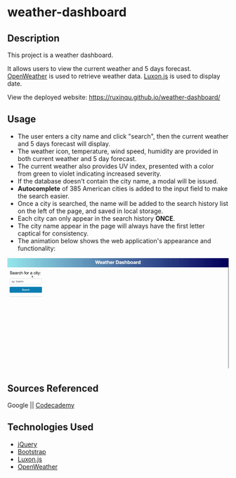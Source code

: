 # weather-dashboard

## Description

This project is a weather dashboard. 

It allows users to view the current weather and 5 days forecast. [OpenWeather](https://openweathermap.org) is used to retrieve weather data. [Luxon.js](https://moment.github.io/luxon/#/) is used to display date.

View the deployed website: https://ruxinqu.github.io/weather-dashboard/


## Usage

* The user enters a city name and click "search", then the current weather and 5 days forecast will display.
* The weather icon, temperature, wind speed, humidity are provided in both current weather and 5 day forecast. 
* The current weather also provides UV index, presented with a color from green to violet indicating increased severity.
* If the database doesn't contain the city name, a modal will be issued.
* **Autocomplete** of 385 American cities is added to the input field to make the search easier.
* Once a city is searched, the name will be added to the search history list on the left of the page, and saved in local storage.
* Each city can only appear in the search history **ONCE**.
* The city name appear in the page will always have the first letter captical for consistency.
* The animation below shows the web application's appearance and functionality:

![demo video of the weather dashboard](./assets/weather-dashboard.gif)



## Sources Referenced
Google || [Codecademy](http://codecademy.com) 

## Technologies Used
* [jQuery](https://jquery.com)
* [Bootstrap](https://getbootstrap.com) 
* [Luxon.js](https://moment.github.io/luxon/#/)
* [OpenWeather](https://openweathermap.org)





